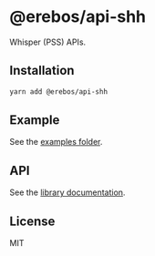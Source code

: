 # @erebos/api-shh

Whisper (PSS) APIs.

## Installation

```sh
yarn add @erebos/api-shh
```

## Example

See the [examples folder](../../examples/shh.js).

## API

See the [library documentation](../../docs/api-shh.md).

## License

MIT
